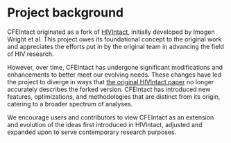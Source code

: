 
# Project background

CFEIntact originated as a fork of [HIVIntact](https://github.com/ramics/HIVIntact), initially developed by Imogen Wright et al. This project owes its foundational concept to the original work and appreciates the efforts put in by the original team in advancing the field of HIV research.

However, over time, CFEIntact has undergone significant modifications and enhancements to better meet our evolving needs. These changes have led the project to diverge in ways that [the original HIVIntact paper](https://doi.org/10.1186/s12977-021-00561-5) no longer accurately describes the forked version. CFEIntact has introduced new features, optimizations, and methodologies that are distinct from its origin, catering to a broader spectrum of analyses.

We encourage users and contributors to view CFEIntact as an extension and evolution of the ideas first introduced in HIVIntact, adjusted and expanded upon to serve contemporary research purposes.

